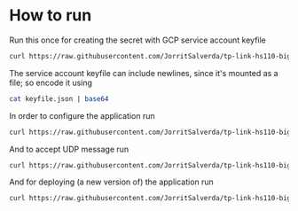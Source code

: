 # How to run

Run this once for creating the secret with GCP service account keyfile

```bash
curl https://raw.githubusercontent.com/JorritSalverda/tp-link-hs110-bigquery-exporter/master/k8s/secret.yaml | GCP_SERVICE_ACCOUNT_KEYFILE='<base64 encoded service account keyfile>' envsubst \$GCP_SERVICE_ACCOUNT_KEYFILE | kubectl apply -f -
```

The service account keyfile can include newlines, since it's mounted as a file; so encode it using

```bash
cat keyfile.json | base64
```

In order to configure the application run

```bash
curl https://raw.githubusercontent.com/JorritSalverda/tp-link-hs110-bigquery-exporter/master/k8s/configmap.yaml | BQ_PROJECT_ID='gcp-project-id' BQ_DATASET='my-dataset' BQ_TABLE='my-table' envsubst \$BQ_PROJECT_ID,\$BQ_DATASET,\$BQ_TABLE | kubectl apply -f -
```

And to accept UDP message run

```bash
curl https://raw.githubusercontent.com/JorritSalverda/tp-link-hs110-bigquery-exporter/master/k8s/service.yaml | kubectl apply -f -
```

And for deploying (a new version of) the application run

```bash
curl https://raw.githubusercontent.com/JorritSalverda/tp-link-hs110-bigquery-exporter/master/k8s/deployment.yaml | CONTAINER_TAG='0.1.5' envsubst \$CONTAINER_TAG | kubectl apply -f -
```
